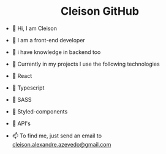 
<div align="center">
  <!---   ![Alt Text](https://media.giphy.com/media/f3iwJFOVOwuy7K6FFw/giphy.gif)
--->
<h1 >Cleison GitHub</h1>
  
 </div>



<div align="flex-start">

                                            
- 👋 Hi, I am Cleison
- 👀 I am a front-end developer
- 🌱 i have knowledge in backend too
- 💞️ Currently in my projects I use the following technologies
- 💞️ React
- 💞️ Typescript
- 💞️ SASS
- 💞️ Styled-components
- 💞️ API's
- 📫 To find me, just send an email to cleison.alexandre.azevedo@gmail.com
  
  <div>


